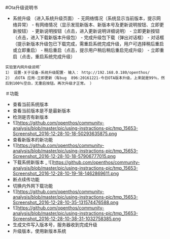 #Ota升级说明书

- 系统升级 （进入系统升级页面）
      - 无网络情况（系统显示当前版本，提示网络异常）
      - 有网络情况（显示发现新版本、新版本号及更新说明按钮、立即更新按钮）
         - 更新说明按钮（点击，进入更新说明详细说明）
         - 立即更新按钮（点击，进入下载新版本升级包）
            - 完成升级包下载（弹出对话框）
               - 对话框（提示新版本升级包已下载完成，需重启系统完成升级，用户可选择稍后重启或立即重启）
               - 稍后重启（点击，提示用户稍后稍后重启完成升级）
               - 立即重启（点击，重启系统完成升级）



```
实验室内网升级说明`
1） 设置-关于设备-系统升级配置- 输入： http://192.168.0.180/openthos/
2)  点OTA 应用-立即更新（有bug  896:20161221-今日OTA版本升级，上来就是99％，然后到100％空白，无重启按钮。再次升级才正常。 ）
```
＃功能
- 查看当前系统版本
- 查看当前版本是不是最新版本
- 检测是否有新版本
- ![]https://github.com/openthos/community-analysis/blob/master/pic/using-instractions-pic/tmp_15653-Screenshot_2016-12-28-10-18-50293635875.png
- 查看新版本的新功能
- ![]https://github.com/openthos/community-analysis/blob/master/pic/using-instractions-pic/tmp_15653-Screenshot_2016-12-28-10-18-57906777015.png
- 下载系统新版本
_ ![]https://github.com/openthos/community-analysis/blob/master/pic/using-instractions-pic/tmp_15653-Screenshot_2016-12-28-10-19-18-1462869611.png
- 断点续传功能
- 切换内外网下载功能
- ![]https://github.com/openthos/community-analysis/blob/master/pic/using-instractions-pic/tmp_15653-Screenshot_2016-12-28-10-35-131574476588.png
- ![]https://github.com/openthos/community-analysis/blob/master/pic/using-instractions-pic/tmp_15653-Screenshot_2016-12-28-10-38-31-1032758385.png
- 生成文件写入版本号，服务器收到完成升级
- 升级版本，使用新版本系统
